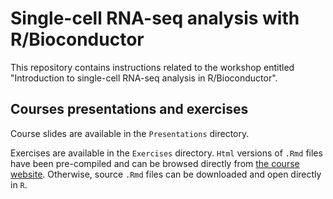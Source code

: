 # Single-cell RNA-seq analysis with R/Bioconductor

This repository contains instructions related to 
the workshop entitled "Introduction 
to single-cell RNA-seq analysis in R/Bioconductor". 

## Courses presentations and exercises 

Course slides are available in the `Presentations` directory.  

Exercises are available in the `Exercises` directory. 
`Html` versions of `.Rmd` files have been pre-compiled 
and can be browsed directly from 
[the course website](https://jserizay.com/scRNAseq-workshop/index.html). 
Otherwise, source `.Rmd` files can be downloaded and 
open directly in `R`.
